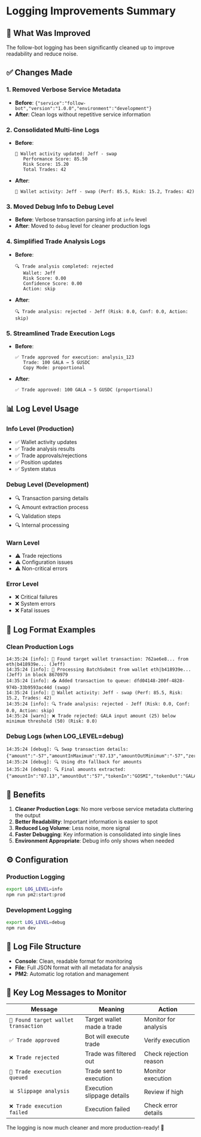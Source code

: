 # Logging Improvements Summary

## 🎯 **What Was Improved**

The follow-bot logging has been significantly cleaned up to improve readability and reduce noise.

## ✅ **Changes Made**

### 1. **Removed Verbose Service Metadata**
- **Before**: `{"service":"follow-bot","version":"1.0.0","environment":"development"}`
- **After**: Clean logs without repetitive service information

### 2. **Consolidated Multi-line Logs**
- **Before**: 
  ```
  👥 Wallet activity updated: Jeff - swap
     Performance Score: 85.50
     Risk Score: 15.20
     Total Trades: 42
  ```
- **After**: 
  ```
  👥 Wallet activity: Jeff - swap (Perf: 85.5, Risk: 15.2, Trades: 42)
  ```

### 3. **Moved Debug Info to Debug Level**
- **Before**: Verbose transaction parsing info at `info` level
- **After**: Moved to `debug` level for cleaner production logs

### 4. **Simplified Trade Analysis Logs**
- **Before**: 
  ```
  🔍 Trade analysis completed: rejected
     Wallet: Jeff
     Risk Score: 0.00
     Confidence Score: 0.00
     Action: skip
  ```
- **After**: 
  ```
  🔍 Trade analysis: rejected - Jeff (Risk: 0.0, Conf: 0.0, Action: skip)
  ```

### 5. **Streamlined Trade Execution Logs**
- **Before**: 
  ```
  ✅ Trade approved for execution: analysis_123
     Trade: 100 GALA → 5 GUSDC
     Copy Mode: proportional
  ```
- **After**: 
  ```
  ✅ Trade approved: 100 GALA → 5 GUSDC (proportional)
  ```

## 📊 **Log Level Usage**

### **Info Level** (Production)
- ✅ Wallet activity updates
- ✅ Trade analysis results
- ✅ Trade approvals/rejections
- ✅ Position updates
- ✅ System status

### **Debug Level** (Development)
- 🔍 Transaction parsing details
- 🔍 Amount extraction process
- 🔍 Validation steps
- 🔍 Internal processing

### **Warn Level**
- ⚠️ Trade rejections
- ⚠️ Configuration issues
- ⚠️ Non-critical errors

### **Error Level**
- ❌ Critical failures
- ❌ System errors
- ❌ Fatal issues

## 🎨 **Log Format Examples**

### **Clean Production Logs**
```
14:35:24 [info]: 🎯 Found target wallet transaction: 762ae6e8... from eth|b418939e... (Jeff)
14:35:24 [info]: 🎯 Processing BatchSubmit from wallet eth|b418939e... (Jeff) in block 8670979
14:35:24 [info]: 📥 Added transaction to queue: dfd04148-200f-4828-974b-33b9593ac44d (swap)
14:35:24 [info]: 👥 Wallet activity: Jeff - swap (Perf: 85.5, Risk: 15.2, Trades: 42)
14:35:24 [info]: 🔍 Trade analysis: rejected - Jeff (Risk: 0.0, Conf: 0.0, Action: skip)
14:35:24 [warn]: ❌ Trade rejected: GALA input amount (25) below minimum threshold (50) (Risk: 0.0)
```

### **Debug Logs** (when LOG_LEVEL=debug)
```
14:35:24 [debug]: 🔍 Swap transaction details: {"amount":"-57","amountInMaximum":"87.13","amountOutMinimum":"-57","zeroForOne":false}
14:35:24 [debug]: 🔍 Using dto fallback for amounts
14:35:24 [debug]: 🔍 Final amounts extracted: {"amountIn":"87.13","amountOut":"57","tokenIn":"GOSMI","tokenOut":"GALA"}
```

## 🚀 **Benefits**

1. **Cleaner Production Logs**: No more verbose service metadata cluttering the output
2. **Better Readability**: Important information is easier to spot
3. **Reduced Log Volume**: Less noise, more signal
4. **Faster Debugging**: Key information is consolidated into single lines
5. **Environment Appropriate**: Debug info only shows when needed

## ⚙️ **Configuration**

### **Production Logging**
```bash
export LOG_LEVEL=info
npm run pm2:start:prod
```

### **Development Logging**
```bash
export LOG_LEVEL=debug
npm run dev
```

## 📝 **Log File Structure**

- **Console**: Clean, readable format for monitoring
- **File**: Full JSON format with all metadata for analysis
- **PM2**: Automatic log rotation and management

## 🎯 **Key Log Messages to Monitor**

| Message | Meaning | Action |
|---------|---------|--------|
| `🎯 Found target wallet transaction` | Target wallet made a trade | Monitor for analysis |
| `✅ Trade approved` | Bot will execute trade | Verify execution |
| `❌ Trade rejected` | Trade was filtered out | Check rejection reason |
| `🚀 Trade execution queued` | Trade sent to execution | Monitor execution |
| `📊 Slippage analysis` | Execution slippage details | Review if high |
| `❌ Trade execution failed` | Execution failed | Check error details |

The logging is now much cleaner and more production-ready! 🎉
